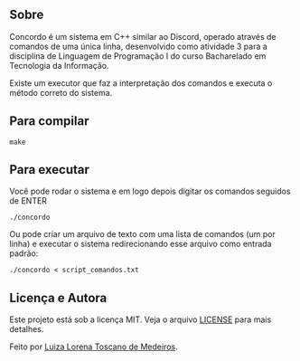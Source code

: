 ## Sobre

Concordo é um sistema em C++ similar ao Discord, operado através de comandos de uma única linha, desenvolvido como atividade 3 para a disciplina de Linguagem de Programação I do curso Bacharelado em Tecnologia da Informação.

Existe um executor que faz a interpretação dos comandos e executa o método correto do sistema.

## Para compilar

```console
make
```

## Para executar
Você pode rodar o sistema e em logo depois digitar os comandos seguidos de ENTER
```console
./concordo
```

Ou pode criar um arquivo de texto com uma lista de comandos (um por linha) e executar o sistema redirecionando esse arquivo como entrada padrão:
```console
./concordo < script_comandos.txt
```
## Licença e Autora
Este projeto está sob a licença MIT. Veja o arquivo [LICENSE](https://github.com/lorenatoscano/concordo/blob/main/LICENSE) para mais detalhes.

Feito por [Luiza Lorena Toscano de Medeiros](https://github.com/lorenatoscano).

